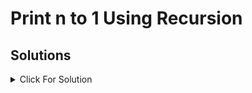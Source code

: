 # Print n to 1 Using Recursion

## Solutions

<details>
  <summary>Click For Solution</summary>

```JS
function print(n){
    if(n < 1) return // Base case

    console.log(n)
    print(--n)
}
print(n)
```

</details>
